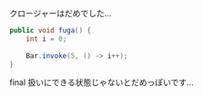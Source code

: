 クロージャーはだめでした...

```java
public void fuga() {
    int i = 0;
    
    Bar.invoke(5, () -> i++);
}
```

final 扱いにできる状態じゃないとだめっぽいです... <!-- .element: class="fragment" data-fragment-index="1" -->
